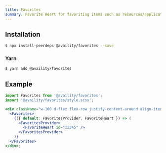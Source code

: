 ```yaml
---
title: Favorites
summary: Favorite Heart for favoriting items such as resources/applications etc.
---
```


## Installation

```bash
$ npx install-peerdeps @availity/favorites --save
```

### Yarn

```bash
$ yarn add @availity/favorites
```

## Example

```jsx live=true viewCode=true
import Favorites from '@availity/favorites';
import '@availity/favorites/style.scss';

<div className="w-100 d-flex flex-row justify-content-around align-items-center">
  <Favorites>
    {({ default: FavoritesProvider, FavoriteHeart }) => (
      <FavoritesProvider>
        <FavoriteHeart id="12345" />
      </FavoritesProvider>
    )}
  </Favorites>
</div>;
```
